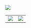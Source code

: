 [![](https://cdn.jsdelivr.net/gh/cypress0522/img@main/2022/06/21/1651472964629.png)](https://cypress0522.gitHub.io)

<a href="https://github.com/cypress0522">
  <table>
    <tr>
      <td>
        <img align="center" src="https://github-readme-stats.vercel.app/api?username=cypress0522&show_icons=true&hide_border=false&icon_color=000000&title_color=ffffff" />
      </td>
      <td>
        <img align="center" src="https://github-readme-stats.vercel.app/api/top-langs/?username=cypress0522&layout=compact&hide_border=false&title_color=ffffff" />
      </td>
    </tr>
  </table>
</a>

